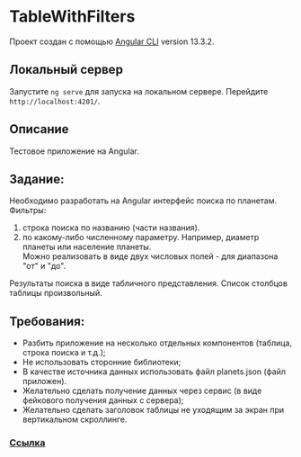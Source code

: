 # TableWithFilters

Проект создан с помощью [Angular CLI](https://github.com/angular/angular-cli) version 13.3.2.

## Локальный сервер

Запустите `ng serve` для запуска на локальном сервере. Перейдите `http://localhost:4201/`.

## Описание

Тестовое приложение на Angular.

## Задание:

Необходимо разработать на Angular интерфейс поиска по планетам.  
Фильтры:

1. строка поиска по названию (части названия).
2. по какому-либо численному параметру. Например, диаметр планеты или население планеты.  
   Можно реализовать в виде двух числовых полей - для диапазона "от" и "до".

Результаты поиска в виде табличного представления. Список столбцов таблицы произвольный.

## Требования:

- Разбить приложение на несколько отдельных компонентов (таблица, строка поиска и т.д.);
- Не использовать сторонние библиотеки;
- В качестве источника данных использовать файл planets.json (файл приложен).
- Желательно сделать получение данных через сервис (в виде фейкового получения данных с сервера);
- Желательно сделать заголовок таблицы не уходящим за экран при вертикальном скроллинге.

### [Ссылка](https://evgenii2.github.io/table-with-filters/)
